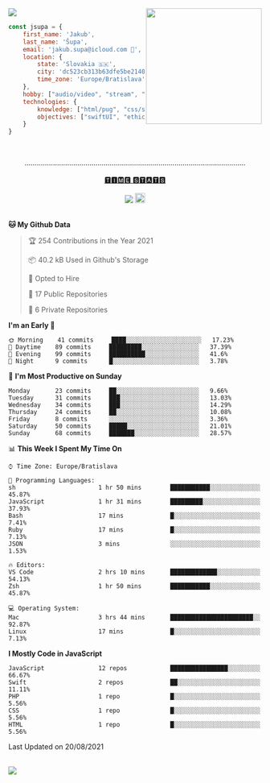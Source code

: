 
<img src="https://creepy-corp.eu/pika-bg.png">
<img align='right' src="https://creepy-corp.eu/pika.gif" width="230">
<br>

```js
const jsupa = {
    first_name: 'Jakub',
    last_name: 'Šupa',
    email: 'jakub.supa@icloud.com 📧',
    location: {
        state: 'Slovakia 🇸🇰',
        city: 'dc523cb313b63dfe5be2140b0c05b3bc',
        time_zone: 'Europe/Bratislava'
    },
    hobby: ["audio/video", "stream", "3D modelling/printing", "crypto (XRP 🤍)", "IoT/DIY", "tech"],
    technologies: {
        knowledge: ["html/pug", "css/scss", "javascript/jquery", "vue/react", "nodejs", "ruby on rails", "php", "pgsql/mysql"],
        objectives: ["swiftUI", "ethical hacking", "boost all knowledge to master class"]
    }
}

  ```

<br>
<p align="center">
.............................................................................................................
<br><br>
<a href="https://wakatime.com/@jsupa">🆃🅸🅼🅴 🆂🆃🅰🆃🆂</a>
<br><br>
<img src="https://visitor-badge.laobi.icu/badge?page_id=jsupa.jsupa">
<a href='https://ko-fi.com/Y8Y246Y0V' target='_blank'>
    <img src="https://img.shields.io/badge/buy%20me%20a%20coffee-donate-yellow.svg" alt="Buy Me A Coffee donate button" height="20px"/>
</a>
<br><br>

<!--START_SECTION:waka-->
**🐱 My Github Data** 

> 🏆 254 Contributions in the Year 2021
 > 
> 📦 40.2 kB Used in Github's Storage 
 > 
> 💼 Opted to Hire
 > 
> 📜 17 Public Repositories 
 > 
> 🔑 6 Private Repositories  
 > 
**I'm an Early 🐤** 

```text
🌞 Morning    41 commits     ████░░░░░░░░░░░░░░░░░░░░░   17.23% 
🌆 Daytime    89 commits     █████████░░░░░░░░░░░░░░░░   37.39% 
🌃 Evening    99 commits     ██████████░░░░░░░░░░░░░░░   41.6% 
🌙 Night      9 commits      █░░░░░░░░░░░░░░░░░░░░░░░░   3.78%

```
📅 **I'm Most Productive on Sunday** 

```text
Monday       23 commits     ██░░░░░░░░░░░░░░░░░░░░░░░   9.66% 
Tuesday      31 commits     ███░░░░░░░░░░░░░░░░░░░░░░   13.03% 
Wednesday    34 commits     ███░░░░░░░░░░░░░░░░░░░░░░   14.29% 
Thursday     24 commits     ██░░░░░░░░░░░░░░░░░░░░░░░   10.08% 
Friday       8 commits      ░░░░░░░░░░░░░░░░░░░░░░░░░   3.36% 
Saturday     50 commits     █████░░░░░░░░░░░░░░░░░░░░   21.01% 
Sunday       68 commits     ███████░░░░░░░░░░░░░░░░░░   28.57%

```


📊 **This Week I Spent My Time On** 

```text
⌚︎ Time Zone: Europe/Bratislava

💬 Programming Languages: 
sh                       1 hr 50 mins        ███████████░░░░░░░░░░░░░░   45.87% 
JavaScript               1 hr 31 mins        █████████░░░░░░░░░░░░░░░░   37.93% 
Bash                     17 mins             █░░░░░░░░░░░░░░░░░░░░░░░░   7.41% 
Ruby                     17 mins             █░░░░░░░░░░░░░░░░░░░░░░░░   7.13% 
JSON                     3 mins              ░░░░░░░░░░░░░░░░░░░░░░░░░   1.53%

🔥 Editors: 
VS Code                  2 hrs 10 mins       █████████████░░░░░░░░░░░░   54.13% 
Zsh                      1 hr 50 mins        ███████████░░░░░░░░░░░░░░   45.87%

💻 Operating System: 
Mac                      3 hrs 44 mins       ███████████████████████░░   92.87% 
Linux                    17 mins             █░░░░░░░░░░░░░░░░░░░░░░░░   7.13%

```

**I Mostly Code in JavaScript** 

```text
JavaScript               12 repos            ████████████████░░░░░░░░░   66.67% 
Swift                    2 repos             ██░░░░░░░░░░░░░░░░░░░░░░░   11.11% 
PHP                      1 repo              █░░░░░░░░░░░░░░░░░░░░░░░░   5.56% 
CSS                      1 repo              █░░░░░░░░░░░░░░░░░░░░░░░░   5.56% 
HTML                     1 repo              █░░░░░░░░░░░░░░░░░░░░░░░░   5.56%

```



 Last Updated on 20/08/2021
<!--END_SECTION:waka-->

</p><br>
<img src="https://creepy-corp.eu/pika-bg-bottom.png">

